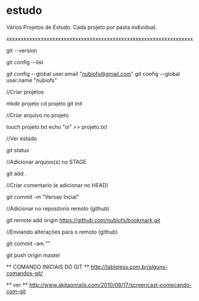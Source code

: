 # estudo
Vários Projetos de Estudo. Cada projeto por pasta individual.

xxxxxxxxxxxxxxxxxxxxxxxxxxxxxxxxxxxxxxxxxxxxxxxxxxxxxxxxxxxxxxxxx

git --version

git config --list

git config --global user.email "nubiofs@gmail.com"
git config --global user.name "nubiofs"

//Criar projetos

mkdir projeto
cd projeto
git init

//Criar arquivo no projeto

touch projeto.txt
echo "oi" >> projeto.txt

//Ver estado

git status

//Adicionar arquivo(s) no STAGE

git add .

//Criar comentario (e adicionar no HEAD)

git commit -m "Versao Incial"

//Adicionar no repositorio remoto (github)

git remote add origin https://github.com/nubiofs/bookmark.git

//Enviando alterações para o remoto (github)

git commit -am ""

git push origin master

** COMANDO INICIAIS DO GIT **
http://tableless.com.br/alguns-comandos-git/

** ver ** http://www.akitaonrails.com/2010/08/17/screencast-comecando-com-git





